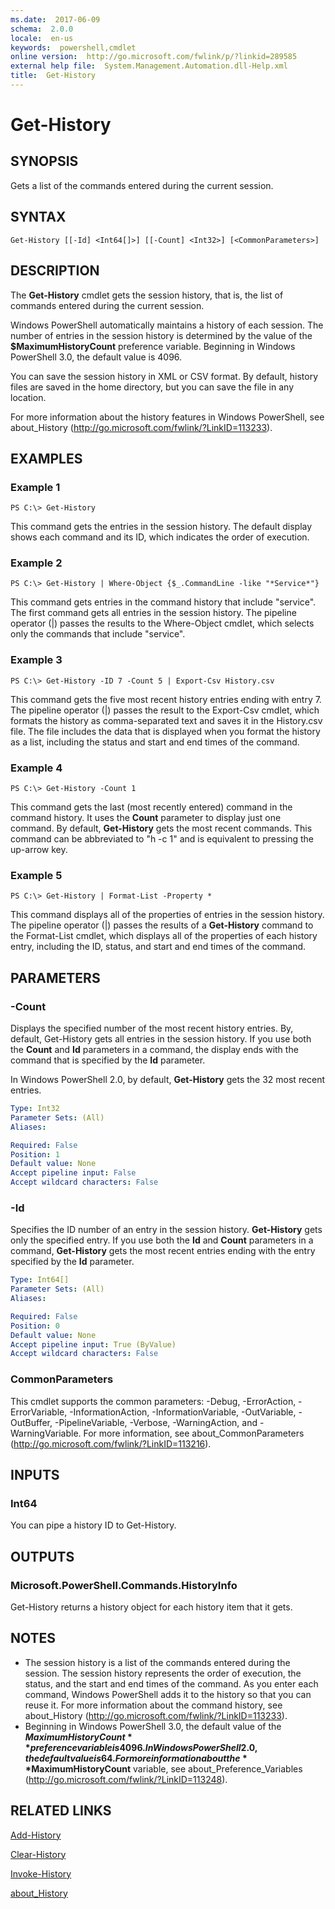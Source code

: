 ```yaml
---
ms.date:  2017-06-09
schema:  2.0.0
locale:  en-us
keywords:  powershell,cmdlet
online version:  http://go.microsoft.com/fwlink/p/?linkid=289585
external help file:  System.Management.Automation.dll-Help.xml
title:  Get-History
---
```


# Get-History

## SYNOPSIS
Gets a list of the commands entered during the current session.

## SYNTAX

```
Get-History [[-Id] <Int64[]>] [[-Count] <Int32>] [<CommonParameters>]
```

## DESCRIPTION
The **Get-History** cmdlet gets the session history, that is, the list of commands entered during the current session.

Windows PowerShell automatically maintains a history of each session.
The number of entries in the session history is determined by the value of the **$MaximumHistoryCount** preference variable.
Beginning in Windows PowerShell 3.0, the default value is 4096.

You can save the session history in XML or CSV format.
By default, history files are saved in the home directory, but you can save the file in any location.

For more information about the history features in Windows PowerShell, see about_History (http://go.microsoft.com/fwlink/?LinkID=113233).

## EXAMPLES

### Example 1
```
PS C:\> Get-History
```

This command gets the entries in the session history.
The default display shows each command and its ID, which indicates the order of execution.

### Example 2
```
PS C:\> Get-History | Where-Object {$_.CommandLine -like "*Service*"}
```

This command gets entries in the command history that include "service".
The first command gets all entries in the session history.
The pipeline operator (|) passes the results to the Where-Object cmdlet, which selects only the commands that include "service".

### Example 3
```
PS C:\> Get-History -ID 7 -Count 5 | Export-Csv History.csv
```

This command gets the five most recent history entries ending with entry 7.
The pipeline operator (|) passes the result to the Export-Csv cmdlet, which formats the history as comma-separated text and saves it in the History.csv file.
The file includes the data that is displayed when you format the history as a list, including the status and start and end times of the command.

### Example 4
```
PS C:\> Get-History -Count 1
```

This command gets the last (most recently entered) command in the command history.
It uses the **Count** parameter to display just one command.
By default, **Get-History** gets the most recent commands.
This command can be abbreviated to "h -c 1" and is equivalent to pressing the up-arrow key.

### Example 5
```
PS C:\> Get-History | Format-List -Property *
```

This command displays all of the properties of entries in the session history.
The pipeline operator (|) passes the results of a **Get-History** command to the Format-List cmdlet, which displays all of the properties of each history entry, including the ID, status, and start and end times of the command.

## PARAMETERS

### -Count
Displays the specified number of the most recent history entries.
By, default, Get-History gets all entries in the session history.
If you use both the **Count** and **Id** parameters in a command, the display ends with the command that is specified by the **Id** parameter.

In Windows PowerShell 2.0, by default, **Get-History** gets the 32 most recent entries.

```yaml
Type: Int32
Parameter Sets: (All)
Aliases: 

Required: False
Position: 1
Default value: None
Accept pipeline input: False
Accept wildcard characters: False
```

### -Id
Specifies the ID number of an entry in the session history.
**Get-History** gets only the specified entry.
If you use both the **Id** and **Count** parameters in a command, **Get-History** gets the most recent entries ending with the entry specified by the **Id** parameter.

```yaml
Type: Int64[]
Parameter Sets: (All)
Aliases: 

Required: False
Position: 0
Default value: None
Accept pipeline input: True (ByValue)
Accept wildcard characters: False
```

### CommonParameters
This cmdlet supports the common parameters: -Debug, -ErrorAction, -ErrorVariable, -InformationAction, -InformationVariable, -OutVariable, -OutBuffer, -PipelineVariable, -Verbose, -WarningAction, and -WarningVariable. For more information, see about_CommonParameters (http://go.microsoft.com/fwlink/?LinkID=113216).

## INPUTS

### Int64
You can pipe a history ID to Get-History.

## OUTPUTS

### Microsoft.PowerShell.Commands.HistoryInfo
Get-History returns a history object for each history item that it gets.

## NOTES
* The session history is a list of the commands entered during the session. The session history represents the order of execution, the status, and the start and end times of the command. As you enter each command, Windows PowerShell adds it to the history so that you can reuse it. For more information about the command history, see about_History (http://go.microsoft.com/fwlink/?LinkID=113233).
* Beginning in Windows PowerShell 3.0, the default value of the **$MaximumHistoryCount** preference variable is 4096. In Windows PowerShell 2.0, the default value is 64. For more information about the **$MaximumHistoryCount** variable, see about_Preference_Variables (http://go.microsoft.com/fwlink/?LinkID=113248).

## RELATED LINKS

[Add-History](Add-History.md)

[Clear-History](Clear-History.md)

[Invoke-History](Invoke-History.md)

[about_History](about_History.md)

